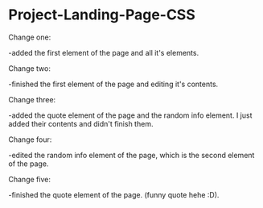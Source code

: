 # Project-Landing-Page-CSS

Change one:

-added the first element of the page and all it's elements.

Change two:

-finished the first element of the page and editing it's contents.

Change three:

-added the quote element of the page and the random info element. I just added their contents and didn't finish them.

Change four:

-edited the random info element of the page, which is the second element of the page.

Change five:

-finished the quote element of the page. (funny quote hehe :D).
